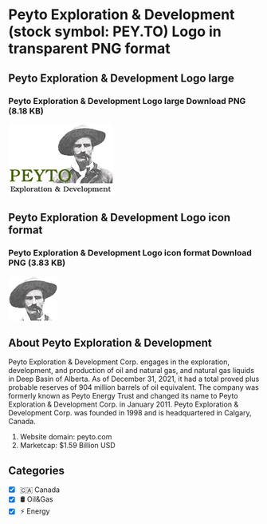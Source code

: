 # Peyto Exploration & Development (stock symbol: PEY.TO) Logo in transparent PNG format

## Peyto Exploration & Development Logo large

### Peyto Exploration & Development Logo large Download PNG (8.18 KB)

![Peyto Exploration & Development Logo large Download PNG (8.18 KB)](/img/orig/PEY.TO_BIG-5846d5dd.png)

## Peyto Exploration & Development Logo icon format

### Peyto Exploration & Development Logo icon format Download PNG (3.83 KB)

![Peyto Exploration & Development Logo icon format Download PNG (3.83 KB)](/img/orig/PEY.TO-76cf7ae4.png)

## About Peyto Exploration & Development

Peyto Exploration & Development Corp. engages in the exploration, development, and production of oil and natural gas, and natural gas liquids in Deep Basin of Alberta. As of December 31, 2021, it had a total proved plus probable reserves of 904 million barrels of oil equivalent. The company was formerly known as Peyto Energy Trust and changed its name to Peyto Exploration & Development Corp. in January 2011. Peyto Exploration & Development Corp. was founded in 1998 and is headquartered in Calgary, Canada.

1. Website domain: peyto.com
2. Marketcap: $1.59 Billion USD


## Categories
- [x] 🇨🇦 Canada
- [x] 🛢 Oil&Gas
- [x] ⚡ Energy
